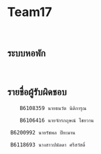 # Team17
<br/>

## ระบบหอพัก

<br/>

## รายชื่อผู้รับผิดชอบ
```
    B6108359 นายธนวัต นิติการุณ
```
```
    B6106416 นายจักรกฤษณ์ ไชยวาน
```
```
 B6200992 นายรัชพล ปิยะมาน
```

```
 B6118693 นางสาวปนัดดา ศรีสวัสดิ์
```

